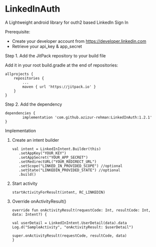 # LinkedInAuth
A Lightweight android library for outh2 based LinkedIn Sign In


Prerequisite:
  - Create your developer account from https://developer.linkedin.com
  - Retrieve your api_key & app_secret


Step 1. Add the JitPack repository to your build file

Add it in your root build.gradle at the end of repositories:

	allprojects {
		repositories {
			...
			maven { url 'https://jitpack.io' }
		}
	}
  
  
  
  Step 2. Add the dependency

	dependencies {
	        implementation 'com.github.azizur-rehman:LinkedInAuth:1.2.1'
	}
  
  
  Implementation
  
  1. Create an intent builder
  
         val intent = LinkedInIntent.Builder(this)
            .setAppKey("YOUR_KEY")
            .setAppSecret("YOUR_APP_SECRET")
            .setRedirectURL("YOUR_REDIRECT_URL") 
            .setScope("LINKED_IN_PROVIDED_SCOPE") //optional
            .setState("LINKEDIN_PROVIDED_STATE") //optional
            .build()
            
 2. Start activity
 
        startActivityForResult(intent, RC_LINKEDIN)
    
 3. Override onActivityResult()
 
        override fun onActivityResult(requestCode: Int, resultCode: Int, data: Intent?) {
	
        val userDetail = LinkedInIntent.UserDetail(data).data
        Log.d("SampleActivity", "onActivityResult: $userDetail")
	
        super.onActivityResult(requestCode, resultCode, data)
        }
  
